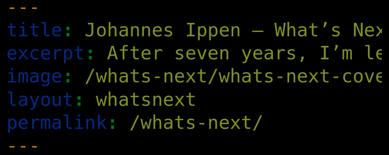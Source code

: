 ```yaml
---
title: Johannes Ippen – What’s Next?
excerpt: After seven years, I’m leaving Wooga. Tell me what I should do next.
image: /whats-next/whats-next-cover.jpg
layout: whatsnext
permalink: /whats-next/
---
```

<meta name="format-detection" content="telephone=no">
<link rel="stylesheet" href="league-webfont/stylesheet.css" type="text/css" charset="utf-8">
<style type="text/css">
  html {
    height: 100%;
  }
  body {
    font-family: 'League Spartan';
    background: #000;
    background-size: cover;
    font-size: 50px;
    line-height: 100%;
    margin: 0;
    height: 100%;
    -webkit-text-size-adjust: 100%;
    text-align: left;
  }
  body.step-final .big-frame {
    align-items: center;
    justify-content: center;
  }
  h1 b svg {
    width: 12px;
    margin: -6px -3px 0 4px;
    vertical-align: top;
  }
  .big-frame-answers {
    text-transform: uppercase;
    margin-left: -10px;
  }
  @media (max-width: 450px) and (min-height: 300px) {
    body {
      font-size: 33px;
    }
    h1 {
      margin-left: -4px!important;
      margin-top: -1px!important;
    }
    h1 br {
      display: none;
    }
    h1 b svg {
      width: 7px;
      margin: -4px -2px 0 2px;
      vertical-align: top;
    }
    .big-frame-answer {
      margin-top: 10px;
      margin-left: 0!important;
    }
    #answer-link-hire {
      max-width: 250px;
    }
    .answer-link-short {
      max-width: 300px;
    }
  }
  @media (min-width: 1000px) and (min-height: 300px) {
    body {
      font-size: 55px;
    }
    h1 {
      margin-left: -7px!important;
      margin-top: -3px!important;
    }
    h1 b svg {
      width: 14px;
      margin: -6px -3px 0 4px;
      vertical-align: top;
    }
  }
  @media (min-width: 1130px) and (min-height: 400px) {
    body {
      font-size: 60px;
    }
    h1 b svg {
      width: 16px;
      margin: -8px -3px 0 5px;
      vertical-align: top;
    }
  }
  @media (min-width: 1260px) and (min-height: 500px) {
    body {
      font-size: 70px;
    }
    h1 b svg {
      width: 20px;
      margin: -10px -5px 0 7px;
      vertical-align: top;
    }
  }
  @media (min-width: 1420px) and (min-height: 600px) {
    body {
      font-size: 80px;
    }
  }
  .big-frame {
    display: flex;
    flex-direction: column;
    height: 100%;
    justify-content: space-between;
  }
  h1 {
    text-transform: uppercase;
    margin-left: -10px;
    margin-top: -6px;
    color: #eee;
    font-size: 1em;
  }
  h1 b {
    color: #ff0;
    cursor: pointer;
    white-space: nowrap;
  }
  h1 b svg path {
    fill: #ff0;
  }
  .big-frame-answer {
    display: block;
    color: #eee;
    text-decoration: none;
  }
  .big-frame-answer:hover {
    color: #ff0;
    cursor: pointer;
  }
  #big-frame-video {
    position: fixed;
    opacity: .7;
    top: 50%;
    left: 50%;
    min-width: 100vw;
    min-height: 100vh;
    z-index: -100;
    transform: translate(-50%, -50%);
  }
  .big-frame-answers,
  h1,
  #countdown-holder {
    display: none;
  }
  #countdown-holder {
    color: #fff;
  }
  .step-start #answers-start,
  .step-start #headline-start,
  .step-hire #answers-hire,
  .step-hire #headline-hire,
  .step-company #answers-company,
  .step-company #headline-company,
  .step-country #answers-country,
  .step-country #headline-country,
  .step-final #countdown-holder {
    display: block;
  }
</style>

<video id="big-frame-video" autoplay muted playsinline plays-inline webkit-playsinline>
  <source src="background-tuesday.webmhd.webm" type="video/webm"></source>
  <source src="background-tuesday.mp4" type="video/mp4"></source>
</video>

<!-- url(/img/whatsnext_placeholder.jpg) center  -->

<div class="big-frame">
  <h1 id="headline-start"><span>After seven years, I’m <br>leaving Wooga. </span><b>What{% include bolt.svg %}s Next?</b></h1>
  <h1 id="headline-hire"><b> &larr; </b>Let’s speak! Here is a bit more about me:</h1>
  <h1 id="headline-company"><b> &larr; </b>What kind of company should that be?</h1>
  <h1 id="headline-country"><b> &larr; </b>Let’s stay in contact!</h1>
  <div id="countdown-holder"></div>
  <div id="answers-start" class="big-frame-answers">
    <a id="answer-link-hire" class="big-frame-answer">&#127312; Work with me!</a>
    <a id="answer-link-company" class="big-frame-answer">&#127313; Start a company!</a>
    <a id="answer-link-country" class="big-frame-answer">&#127314; Leave the country!</a>
  </div>
  <div id="answers-hire" class="big-frame-answers">
    <a id="answer-link-linkedin" class="big-frame-answer" href="https://www.linkedin.com/in/johannesippen/">&#127312; Linkedin</a>
    <a id="answer-link-cv" class="big-frame-answer" href="https://www.dropbox.com/s/xwo35sup53rjz6w/curriculum_vitae_johannes_ippen.pdf?dl=0">&#127313; My CV</a>
    <a id="answer-link-portfolio" class="big-frame-answer" href="http://johannesippen.com">&#127314; Portfolio</a>
  </div>
  <div id="answers-company" class="big-frame-answers">
    <a  id="answer-link-belooga" class="big-frame-answer answer-link-final">&#127312; A game studio: “Belooga”</a>
    <a  id="answer-link-designsomething" class="big-frame-answer answer-link-final answer-link-short">&#127313; Something with Design </a>
    <a id="answer-link-survey" class="big-frame-answer answer-link-short" href="https://docs.google.com/forms/d/e/1FAIpQLSf-09xK9ZMllVFRsY3stnwcN4wMj-jcw-znjzN3XJvyy6grCQ/viewform?usp=sf_link" target="_blank">&#127314; I have a better idea …</a>
  </div>
  <div id="answers-country" class="big-frame-answers">
    <a class="big-frame-answer" id="answer-link-phone" href="phone:00491743614567">&#127312; +49 174 361 45 67</a>
    <a class="big-frame-answer" id="answer-link-email" href="mailto:ich@johannesippen.com">&#127313; Email</a>
    <a class="big-frame-answer" id="answer-link-web" href="http://johannesippen.com">&#127314; Web</a>
  </div>
</div>

<script src="http://zeptojs.com/zepto.min.js" type="text/javascript" charset="utf-8"></script>
<script type="text/javascript">

  var _gaq = _gaq || [];
	if((/johannesippen/).test(window.location.hostname)) {
	  _gaq.push(['_setAccount', 'UA-10162229-4']);
	  _gaq.push(['_trackPageview']);
	}

  (function() {
    var ga = document.createElement('script'); ga.type = 'text/javascript'; ga.async = true;
    ga.src = ('https:' == document.location.protocol ? 'https://ssl' : 'http://www') + '.google-analytics.com/ga.js';
    var s = document.getElementsByTagName('script')[0]; s.parentNode.insertBefore(ga, s);
  })();

</script>
<script type="text/javascript" charset="utf-8">
  $(function(){
    $('body').attr('class','step-start');
    $('h1 b').on('click',function(){
      $('body').attr('class','step-start');
    });
    $('#answer-link-hire').on('click',function(){
      $('body').attr('class','step-hire');
    });
    $('#answer-link-company').on('click',function(){
      $('body').attr('class','step-company');
    });
    $('#answer-link-country').on('click',function(){
      $('body').attr('class','step-country');
    });
    $('.answer-link-final').on('click',function(){
      $('body').attr('class','step-final');
    });
    $('#answer-link-survey').on('click',function(){
      $('body').attr('class','step-final');
    });
    $('a').on('click',function(x,e){
      _gaq.push(['_trackEvent', 'whatsnext', this.id]);
    })
    
  });
</script>
<script type="text/javascript" charset="utf-8" src="countdown.min.js"></script>
<script type="text/javascript" charset="utf-8">

countdown.setLabels(
	' | |:|:|:|:|:|:|:|:|:',
	' | |:|:|:|:|:|:|:|:|:',
	'',
	'',
	'',
	function(n){ return n.toString(); });

var clock = document.getElementById("countdown-holder")
  , targetDate = new Date(2018, 00, 03);

clock.innerHTML = countdown(targetDate).toString();
setInterval(function(){

  clock.innerHTML = countdown(targetDate).toString();
}, 1000);    
    
</script>